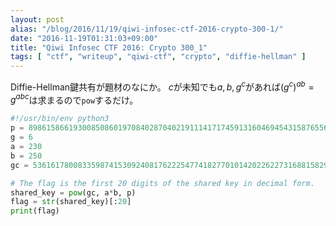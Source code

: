 ```yaml
---
layout: post
alias: "/blog/2016/11/19/qiwi-infosec-ctf-2016-crypto-300-1/"
date: "2016-11-19T01:31:03+09:00"
title: "Qiwi Infosec CTF 2016: Crypto 300_1"
tags: [ "ctf", "writeup", "qiwi-ctf", "crypto", "diffie-hellman" ]
---
```


Diffie-Hellman鍵共有が題材のなにか。
$c$が未知でも$a, b, g^c$があれば$(g^c)^{ab} = g^{abc}$は求まるので`pow`するだけ。

``` python
#!/usr/bin/env python3
p = 8986158661930085086019708402870402191114171745913160469454315876556947370642799226714405016920875594030192024506376929926694545081888689821796050434591251
g = 6
a = 230
b = 250
gc = 5361617800833598741530924081762225477418277010142022622731688158297759621329407070985497917078988781448889947074350694220209769840915705739528359582454617

# The flag is the first 20 digits of the shared key in decimal form.
shared_key = pow(gc, a*b, p)
flag = str(shared_key)[:20]
print(flag)
```
